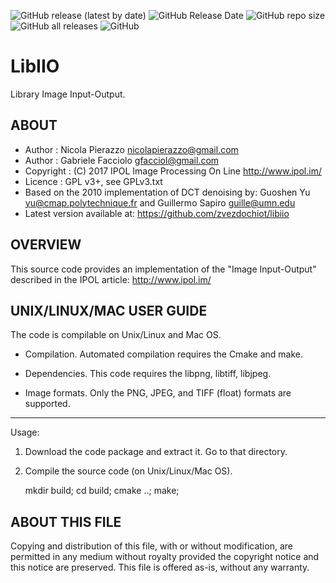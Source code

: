 ![GitHub release (latest by date)](https://img.shields.io/github/v/release/IPOL-Fork/libiio-backup)
![GitHub Release Date](https://img.shields.io/github/release-date/IPOL-Fork/libiio-backup)
![GitHub repo size](https://img.shields.io/github/repo-size/IPOL-Fork/libiio-backup)
![GitHub all releases](https://img.shields.io/github/downloads/IPOL-Fork/libiio-backup/total)
![GitHub](https://img.shields.io/github/license/IPOL-Fork/libiio-backup)

# LibIIO

Library Image Input-Output.

## ABOUT

* Author : Nicola Pierazzo   <nicolapierazzo@gmail.com>
* Author : Gabriele Facciolo <gfacciol@gmail.com>
* Copyright : (C) 2017 IPOL Image Processing On Line http://www.ipol.im/
* Licence   : GPL v3+, see GPLv3.txt
* Based on the 2010 implementation of DCT denoising by:
  Guoshen Yu <yu@cmap.polytechnique.fr> and Guillermo Sapiro <guille@umn.edu>
* Latest version available at: https://github.com/zvezdochiot/libiio

## OVERVIEW

This source code provides an implementation of the "Image Input-Output"
described in the IPOL article: http://www.ipol.im/

## UNIX/LINUX/MAC USER GUIDE

The code is compilable on Unix/Linux and Mac OS. 

- Compilation. 
Automated compilation requires the Cmake and make.

- Dependencies.
This code requires the libpng, libtiff, libjpeg.

- Image formats. 
Only the PNG, JPEG, and TIFF (float) formats are supported. 
 
-------------------------------------------------------------------------
Usage:
1. Download the code package and extract it. Go to that directory. 

2. Compile the source code (on Unix/Linux/Mac OS). 

    mkdir build; cd build;
    cmake ..; make;

## ABOUT THIS FILE
Copying and distribution of this file, with or without modification,
are permitted in any medium without royalty provided the copyright
notice and this notice are preserved.  This file is offered as-is,
without any warranty.
